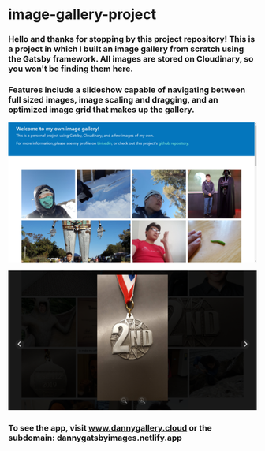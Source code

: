 # image-gallery-project

### Hello and thanks for stopping by this project repository! This is a project in which I built an image gallery from scratch using the Gatsby framework. All images are stored on Cloudinary, so you won't be finding them here.

### Features include a slideshow capable of navigating between full sized images, image scaling and dragging, and an optimized image grid that makes up the gallery.

![](/screenshots/Gallery.png)

![](/screenshots/Slideshow.png)

### To see the app, visit www.dannygallery.cloud or the subdomain: dannygatsbyimages.netlify.app

